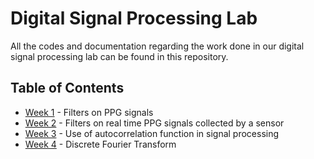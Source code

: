 # Digital Signal Processing Lab

All the codes and documentation regarding the work done in our digital signal processing lab can be found in this repository.


## Table of Contents

* [Week 1](./DSPLAB-1) - Filters on PPG signals
* [Week 2](./DSPLAB-2) - Filters on real time PPG signals collected by a sensor
* [Week 3](./DSPLAB-3) - Use of autocorrelation function in signal processing
* [Week 4](./DSPLAB-4) - Discrete Fourier Transform
